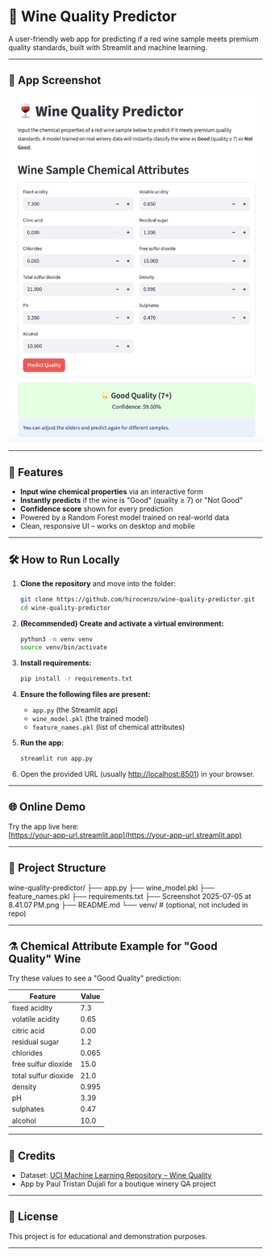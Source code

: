 # 🍷 Wine Quality Predictor

A user-friendly web app for predicting if a red wine sample meets premium quality standards, built with Streamlit and machine learning.

---

## 📸 App Screenshot

![Wine Quality Predictor Screenshot](screenshot.png)

---

## 🚀 Features

- **Input wine chemical properties** via an interactive form
- **Instantly predicts** if the wine is "Good" (quality ≥ 7) or "Not Good"
- **Confidence score** shown for every prediction
- Powered by a Random Forest model trained on real-world data
- Clean, responsive UI – works on desktop and mobile

---

## 🛠️ How to Run Locally

1. **Clone the repository** and move into the folder:

   ```bash
   git clone https://github.com/hirocenzo/wine-quality-predictor.git
   cd wine-quality-predictor
   ```

2. **(Recommended) Create and activate a virtual environment:**

   ```bash
   python3 -m venv venv
   source venv/bin/activate
   ```

3. **Install requirements:**

   ```bash
   pip install -r requirements.txt
   ```

4. **Ensure the following files are present:**

   - `app.py` (the Streamlit app)
   - `wine_model.pkl` (the trained model)
   - `feature_names.pkl` (list of chemical attributes)

5. **Run the app:**

   ```bash
   streamlit run app.py
   ```

6. Open the provided URL (usually [http://localhost:8501](http://localhost:8501)) in your browser.

---

## 🌐 Online Demo

Try the app live here:  
[https://your-app-url.streamlit.app](https://your-app-url.streamlit.app)

---

## 📂 Project Structure

wine-quality-predictor/
├── app.py
├── wine_model.pkl
├── feature_names.pkl
├── requirements.txt
├── Screenshot 2025-07-05 at 8.41.07 PM.png
├── README.md
└── venv/ # (optional, not included in repo)

---

## ⚗️ Chemical Attribute Example for "Good Quality" Wine

Try these values to see a "Good Quality" prediction:

| Feature              | Value |
| -------------------- | ----- |
| fixed acidity        | 7.3   |
| volatile acidity     | 0.65  |
| citric acid          | 0.00  |
| residual sugar       | 1.2   |
| chlorides            | 0.065 |
| free sulfur dioxide  | 15.0  |
| total sulfur dioxide | 21.0  |
| density              | 0.995 |
| pH                   | 3.39  |
| sulphates            | 0.47  |
| alcohol              | 10.0  |

---

## 🙏 Credits

- Dataset: [UCI Machine Learning Repository – Wine Quality](https://archive.ics.uci.edu/ml/datasets/wine+quality)
- App by Paul Tristan Dujali for a boutique winery QA project

---

## 📄 License

This project is for educational and demonstration purposes.

---

